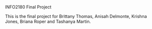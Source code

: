 INFO2180 Final Project

This is the final project for Brittany Thomas, Anisah Delmonte, Krishna Jones, Briana Roper and Tashanya Martin.